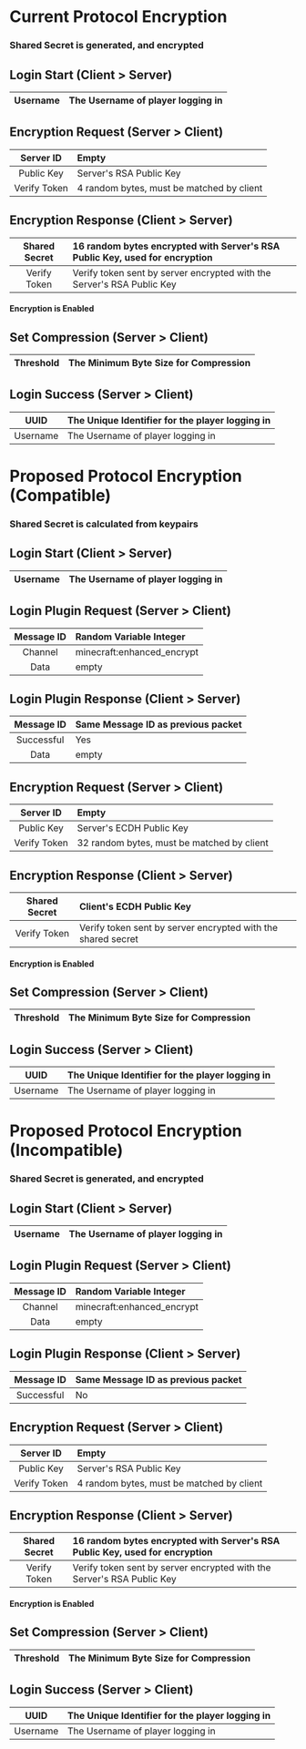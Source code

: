 # Current Protocol Encryption
### Shared Secret is generated, and encrypted
## Login Start (Client > Server)
| Username | The Username of player logging in |
| :---: | :--- |

## Encryption Request (Server > Client)
| Server ID | Empty |
| :---: | :--- |
| Public Key | Server's RSA Public Key |
| Verify Token | 4 random bytes, must be matched by client |

## Encryption Response (Client > Server)
| Shared Secret | 16 random bytes encrypted with Server's RSA Public Key, used for encryption |
| :---: | :--- |
| Verify Token | Verify token sent by server encrypted with the Server's RSA Public Key |
#### Encryption is Enabled

## Set Compression (Server > Client)
| Threshold | The Minimum Byte Size for Compression |
| :---: | :--- |

## Login Success (Server > Client)
| UUID | The Unique Identifier for the player logging in |
| :---: | :--- |
| Username | The Username of player logging in |



# Proposed Protocol Encryption (Compatible)
### Shared Secret is calculated from keypairs
## Login Start (Client > Server)
| Username | The Username of player logging in |
| :---: | :--- |

## Login Plugin Request (Server > Client)
| Message ID | Random Variable Integer |
| :---: | :--- |
| Channel | minecraft:enhanced_encrypt |
| Data | empty |

## Login Plugin Response (Client > Server)
| Message ID | Same Message ID as previous packet |
| :---: | :--- |
| Successful | Yes |
| Data | empty |

## Encryption Request (Server > Client)
| Server ID | Empty |
| :---: | :--- |
| Public Key | Server's ECDH Public Key |
| Verify Token | 32 random bytes, must be matched by client |

## Encryption Response (Client > Server)
| Shared Secret | Client's ECDH Public Key |
| :---: | :--- |
| Verify Token | Verify token sent by server encrypted with the shared secret |
#### Encryption is Enabled

## Set Compression (Server > Client)
| Threshold | The Minimum Byte Size for Compression |
| :---: | :--- |

## Login Success (Server > Client)
| UUID | The Unique Identifier for the player logging in |
| :---: | :--- |
| Username | The Username of player logging in |



# Proposed Protocol Encryption (Incompatible)
### Shared Secret is generated, and encrypted
## Login Start (Client > Server)
| Username | The Username of player logging in |
| :---: | :--- |

## Login Plugin Request (Server > Client)
| Message ID | Random Variable Integer |
| :---: | :--- |
| Channel | minecraft:enhanced_encrypt |
| Data | empty |

## Login Plugin Response (Client > Server)
| Message ID | Same Message ID as previous packet |
| :---: | :--- |
| Successful | No |

## Encryption Request (Server > Client)
| Server ID | Empty |
| :---: | :--- |
| Public Key | Server's RSA Public Key |
| Verify Token | 4 random bytes, must be matched by client |

## Encryption Response (Client > Server)
| Shared Secret | 16 random bytes encrypted with Server's RSA Public Key, used for encryption |
| :---: | :--- |
| Verify Token | Verify token sent by server encrypted with the Server's RSA Public Key |
#### Encryption is Enabled

## Set Compression (Server > Client)
| Threshold | The Minimum Byte Size for Compression |
| :---: | :--- |

## Login Success (Server > Client)
| UUID | The Unique Identifier for the player logging in |
| :---: | :--- |
| Username | The Username of player logging in |
